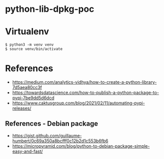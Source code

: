 # python-lib-dpkg-poc

# Virtualenv

```console
$ python3 -m venv venv
$ source venv/bin/activate
```

# References

- https://medium.com/analytics-vidhya/how-to-create-a-python-library-7d5aea80cc3f
- https://towardsdatascience.com/how-to-publish-a-python-package-to-pypi-7be9dd5d6dcd
- https://www.caktusgroup.com/blog/2021/02/11/automating-pypi-releases/

## References - Debian package

- https://gist.github.com/guillaume-humbert/0c69a350a8bcfff0c12b2d1c553b6fb6
- https://micropyramid.com/blog/python-to-debian-package-simple-easy-and-fast/
